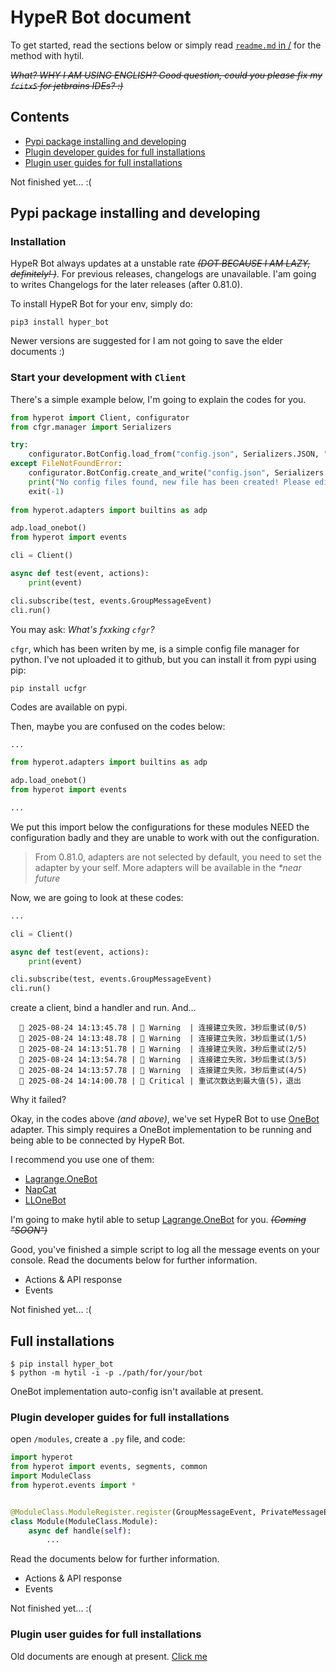 # HypeR Bot document

To get started, read the sections below or simply read [`readme.md` in /](../readme.md) for the method with hytil.

_~~What? WHY I AM USING ENGLISH? Good question, could you please fix my `fcitx5` for jetbrains IDEs? :)~~_

## Contents

- [Pypi package installing and developing](#pypi-package-installing-and-developing)
- [Plugin developer guides for full installations](#plugin-developer-guides-for-full-installations)
- [Plugin user guides for full installations](#plugin-user-guides-for-full-installations)

Not finished yet... :(

## Pypi package installing and developing

### Installation

HypeR Bot always updates at a unstable rate _~~(DOT BECAUSE I AM LAZY, definitely! )~~_. For previous releases, changelogs are unavailable. I'am going to writes Changelogs for the later releases (after 0.81.0).

To install HypeR Bot for your env, simply do:

```shell
pip3 install hyper_bot
```

Newer versions are suggested for I am not going to save the elder documents :)

### Start your development with `Client` 

There's a simple example below, I'm going to explain the codes for you.

```python
from hyperot import Client, configurator
from cfgr.manager import Serializers

try:
    configurator.BotConfig.load_from("config.json", Serializers.JSON, "hyper-bot")
except FileNotFoundError:
    configurator.BotConfig.create_and_write("config.json", Serializers.JSON)
    print("No config files found, new file has been created! Please edit it and try again.")
    exit(-1)
    
from hyperot.adapters import builtins as adp

adp.load_onebot()
from hyperot import events

cli = Client()

async def test(event, actions):
    print(event)

cli.subscribe(test, events.GroupMessageEvent)
cli.run()

```
You may ask: _What's fxxking `cfgr`?_

`cfgr`, which has been writen by me, is a simple config file manager for python. I've not uploaded it to github, but you can install it from pypi using pip:

```shell
pip install ucfgr
```

Codes are available on pypi.

Then, maybe you are confused on the codes below:

```python
...

from hyperot.adapters import builtins as adp

adp.load_onebot()
from hyperot import events

...
```

We put this import below the configurations for these modules NEED the configuration badly and they are unable to work with out the configuration.

> From 0.81.0, adapters are not selected by default, you need to set the adapter by your self. More adapters will be available in the _*near future_

Now, we are going to look at these codes:

```python
...

cli = Client()

async def test(event, actions):
    print(event)

cli.subscribe(test, events.GroupMessageEvent)
cli.run()
```
create a client, bind a handler and run. And...

```shell
   2025-08-24 14:13:45.78 |  Warning  | 连接建立失败，3秒后重试(0/5)
   2025-08-24 14:13:48.78 |  Warning  | 连接建立失败，3秒后重试(1/5)
   2025-08-24 14:13:51.78 |  Warning  | 连接建立失败，3秒后重试(2/5)
   2025-08-24 14:13:54.78 |  Warning  | 连接建立失败，3秒后重试(3/5)
   2025-08-24 14:13:57.78 |  Warning  | 连接建立失败，3秒后重试(4/5)
   2025-08-24 14:14:00.78 |  Critical | 重试次数达到最大值(5)，退出
```

Why it failed?

Okay, in the codes above _(and above)_, we've set HypeR Bot to use [OneBot](https://github.com/botuniverse/onebot-11) adapter. This simply requires a OneBot implementation to be running and being able to be connected by HypeR Bot.

I recommend you use one of them:

- [Lagrange.OneBot](https://github.com/LagrangeDev/Lagrange.Core)
- [NapCat](https://github.com/NapNeko/NapCatQQ)
- [LLOneBot](https://github.com/LLOneBot/LLOneBot)

I'm going to make hytil able to setup [Lagrange.OneBot](https://github.com/LagrangeDev/Lagrange.Core) for you. _~~(Coming "SOON")~~_

Good, you've finished a simple script to log all the message events on your console. Read the documents below for further information.

- Actions & API response
- Events

Not finished yet... :(

## Full installations

```shell
$ pip install hyper_bot
$ python -m hytil -i -p ./path/for/your/bot
```

OneBot implementation auto-config isn't available at present.

### Plugin developer guides for full installations

open `/modules`, create a `.py` file, and code:

```python
import hyperot
from hyperot import events, segments, common
import ModuleClass
from hyperot.events import *


@ModuleClass.ModuleRegister.register(GroupMessageEvent, PrivateMessageEvent)
class Module(ModuleClass.Module):
    async def handle(self):
        ...

```

Read the documents below for further information.

- Actions & API response
- Events

Not finished yet... :(

### Plugin user guides for full installations

Old documents are enough at present. [Click me](https://harcicyang.github.io/hyper-bot/usage/qq_usage/)